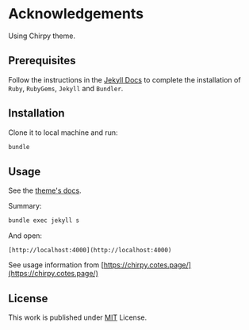 # Acknowledgements
Using Chirpy theme.

## Prerequisites

Follow the instructions in the [Jekyll Docs](https://jekyllrb.com/docs/installation/) to complete the installation of `Ruby`, `RubyGems`, `Jekyll` and `Bundler`.

## Installation
Clone it to local machine and run:

```bash
bundle
```

## Usage

See the [theme's docs](https://github.com/cotes2020/jekyll-theme-chirpy#documentation).

Summary:

```bash
bundle exec jekyll s

```
And open:
```
[http://localhost:4000](http://localhost:4000)
```

See usage information from [https://chirpy.cotes.page/](https://chirpy.cotes.page/)

## License

This work is published under [MIT][mit] License.

[gem]: https://rubygems.org/gems/jekyll-theme-chirpy
[chirpy]: https://github.com/cotes2020/jekyll-theme-chirpy/
[use-template]: https://github.com/cotes2020/chirpy-starter/generate
[CD]: https://en.wikipedia.org/wiki/Continuous_deployment
[mit]: https://github.com/cotes2020/chirpy-starter/blob/master/LICENSE
